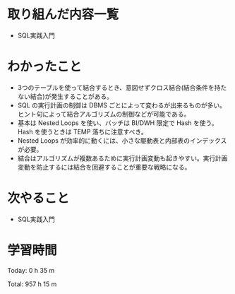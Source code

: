 # 取り組んだ内容一覧
- SQL実践入門

# わかったこと
- 3つのテーブルを使って結合するとき、意図せずクロス結合(結合条件を持たない結合)が発生することがある。
- SQL の実行計画の制御は DBMS ごとによって変わるが出来るものが多い。ヒント句によって結合アルゴリズムの制御などが可能である。
- 基本は Nested Loops を使い、バッチは BI/DWH 限定で Hash を使う。Hash を使うときは TEMP 落ちに注意すべき。
- Nested Loops が効率的に動くには、小さな駆動表と内部表のインデックスが必要。
- 結合はアルゴリズムが複数あるために実行計画変動も起きやすい。実行計画変動を防止するには結合を回避することが重要な戦略になる。

# 次やること
- SQL実践入門

# 学習時間
Today: 0 h 35 m

Total: 957 h 15 m
